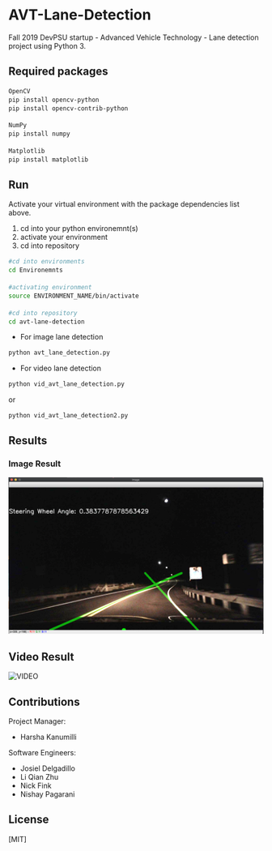 # AVT-Lane-Detection
Fall 2019 DevPSU startup - Advanced Vehicle Technology - Lane detection project using Python 3. 

## Required packages
```bash
OpenCV
pip install opencv-python
pip install opencv-contrib-python

NumPy
pip install numpy

Matplotlib
pip install matplotlib
```

## Run
Activate your virtual environment with the package dependencies list above. 
1. cd into your python environemnt(s)
2. activate your environment
3. cd into repository
```bash
#cd into environments
cd Environemnts

#activating environment
source ENVIRONMENT_NAME/bin/activate

#cd into repository
cd avt-lane-detection
```

* For image lane detection
```bash
python avt_lane_detection.py
```

* For video lane detection

```bash
python vid_avt_lane_detection.py
```

or 

```bash
python vid_avt_lane_detection2.py
```

## Results
### Image Result
![IMAGE](https://github.com/DevPSU/avt-lane-detection/blob/Josiel/Result_Image.png)

## Video Result
![VIDEO](https://github.com/DevPSU/avt-lane-detection/blob/Josiel/Result_Video.gif)

## Contributions
Project Manager: 
* Harsha Kanumilli

Software Engineers:
* Josiel Delgadillo
* Li Qian Zhu
* Nick Fink
* Nishay Pagarani

## License
[MIT]
